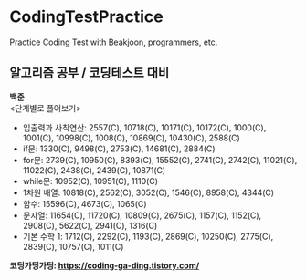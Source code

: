 # CodingTestPractice  
Practice Coding Test with Beakjoon, programmers, etc.  
  
## 알고리즘 공부 / 코딩테스트 대비  
**백준**  
<단계별로 풀어보기>  
- 입출력과 사칙연산: 2557(C), 10718(C), 10171(C), 10172(C), 1000(C), 1001(C), 10998(C), 1008(C), 10869(C), 10430(C), 2588(C)
- if문: 1330(C), 9498(C), 2753(C), 14681(C), 2884(C)
- for문: 2739(C), 10950(C), 8393(C), 15552(C), 2741(C), 2742(C), 11021(C), 11022(C), 2438(C), 2439(C), 10871(C)
- while문: 10952(C), 10951(C), 1110(C)
- 1차원 배열: 10818(C), 2562(C), 3052(C), 1546(C), 8958(C), 4344(C)
- 함수: 15596(C), 4673(C), 1065(C)
- 문자열: 11654(C), 11720(C), 10809(C), 2675(C), 1157(C), 1152(C), 2908(C), 5622(C), 2941(C), 1316(C)
- 기본 수학 1: 1712(C), 2292(C), 1193(C), 2869(C), 10250(C), 2775(C), 2839(C), 10757(C), 1011(C)

**코딩가딩가딩: https://coding-ga-ding.tistory.com/**
